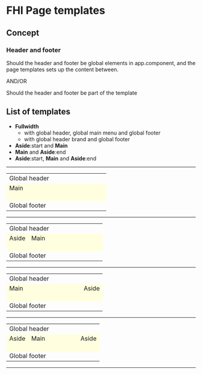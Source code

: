 # FHI Page templates

## Concept

### Header and footer

Should the header and footer be global elements in app.component, and the page templates sets up the content between.

AND/OR

Should the header and footer be part of the template

## List of templates

- **Fullwidth**
  - with global header, global main menu and global footer
  - with global header brand and global footer
- **Aside**:start and **Main**
- **Main** and **Aside**:end
- **Aside**:start, **Main** and **Aside**:end

---

<table>
  <tr>
    <td style="width: 250px">Global header</td>
  </tr>
  <tr style="background-color: lightyellow">
    <td>Main <br/><br/></td>
  </tr>
  <tr>
    <td>Global footer</td>
  </tr>
</table>

---

<table>
  <tr>
    <td colspan="2">Global header</td>
  </tr>
  <tr style="background-color: lightyellow">
    <td>Aside<br/><br/></td>
    <td style="width: 182px">Main <br/><br/></td>
  </tr>
  <tr>
    <td colspan="2">Global footer</td>
  </tr>
</table>

---

<table>
  <tr>
    <td colspan="2">Global header</td>
  </tr>
  <tr style="background-color: lightyellow">
    <td style="width: 182px">Main <br/><br/></td>
    <td>Aside<br/><br/></td>
  </tr>
  <tr>
    <td colspan="2">Global footer</td>
  </tr>
</table>

---

<table>
  <tr>
    <td colspan="3">Global header</td>
  </tr>
  <tr style="background-color: lightyellow">
    <td>Aside<br/><br/></td>
    <td style="width: 115px">Main <br/><br/></td>
    <td>Aside<br/><br/></td>
  </tr>
  <tr>
    <td colspan="3">Global footer</td>
  </tr>
</table>

---
